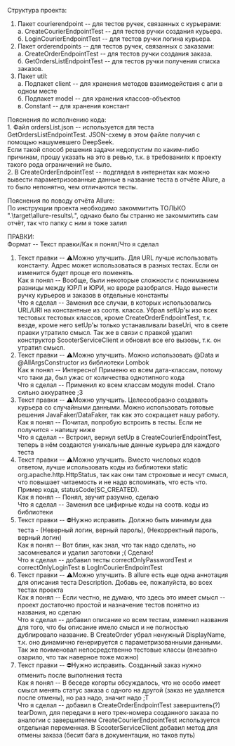 <p> Структура проекта: <br>

1. Пакет courierendpoint -- для тестов ручек, связанных с курьерами: <br>
   a. CreateCourierEndpointTest -- для тестов ручки создания курьера. <br>
   б. LoginCourierEndpointTest -- для тестов ручки логина курьера. <br>
2. Пакет orderendpoints -- для тестов ручек, связанных с заказами: <br>
   a. CreateOrderEndpointTest -- для тестов ручки создания заказа. <br>
   б. GetOrdersListEndpointTest -- для тестов ручки получения списка заказов. <br>
3. Пакет util: <br>
   a. Подпакет client -- для хранения методов взаимодействия с апи в одном месте <br>
   б. Подпакет model -- для хранения классов-объектов <br>
   в. Constant -- для хранения констант <br>
</p>
<p> Пояснения по исполнению кода: <br>
1. Файл ordersList.json -- используется для теста GetOrdersListEndpointTest. JSON-схему в этом файле получил с помощью нашумевшего DeepSeek. <br>
Если такой способ решения задачи недопустим по каким-либо причинам, прошу указать на это в ревью, т.к. в требованиях к проекту такого рода ограничений не было. <br>
2. В CreateOrderEndpointTest -- подглядел в интернетах как можно вывести параметризованные данные в название теста в отчёте Allure, а то было непонятно, чем отличаются тесты.
</p>
<p> Пояснения по поводу отчёта Allure:<br>
По инструкции проекта необходимо закоммитить ТОЛЬКО ".\target\allure-results\.", однако было бы странно не закоммитить сам отчёт, так что папку с ним я тоже залил</p>
<p>ПРАВКИ: <br>
Формат -- Текст правки/Как я понял/Что я сделал

1. Текст правки -- ⚠️Можно улучшить. Для URL лучше использовать константу. Адрес может использоваться в разных тестах. Если он изменится будет проще его поменять. <br>
   Как я понял -- Вообще, были некоторые сложности с пониманием разницы между ЮРЛ и ЮРИ, но вроде разобрался. Надо вынести ручку курьеров и заказов в отдельные константы<br>
   Что я сделал -- Заменил все случаи, в которых использовались URL/URI на константные из соотв. класса. Убрал setUp'ы изо всех тестовых тестовых классов, кроме CreateOrderEndpointTest, т.к. везде, кроме него setUp'ы только устанавливали baseUri, что в свете правки утратило смысл. Так же в связи с правкой удалил конструктор ScooterServiceClient и обновил все его вызовы, т.к. он утратил смысл.<br>
2. Текст правки -- ⚠️Можно улучшить. Можно использовать @Data и @AllArgsConstructor из библиотеки Lombok<br>
   Как я понял -- Интересно! Применю ко всем дата-классам, потому что таки да, был ужас от количества однотипного кода<br>
   Что я сделал -- Применил ко всем классам модуля model. Стало сильно аккуратнее ;3<br>
3. Текст правки -- ⚠️Можно улучшить. Целесообразно создавать курьера со случайными данными. Можно использовать готовые решения JavaFaker/DataFaker, так как это сокращает нашу работу.<br>
   Как я понял -- Почитал, попробую встроить в тесты. Если не получится - напишу ниже<br>
   Что я сделал -- Встроил, вернул setUp в CreateCourierEndpointTest, теперь в нём создаются уникальные данные курьера для каждого теста<br>
4. Текст правки -- ⚠️Можно улучшить. Вместо числовых кодов ответом, лучше использовать коды из библиотеки static org.apache.http.HttpStatus, так как они там строковые и несут смысл, что повышает читаемость и не надо вспоминать, что есть что. Пример кода, statusCode(SC_CREATED).<br>
   Как я понял -- Понял, звучит разумно, сделаю<br>
   Что я сделал -- Заменил все цифирные коды на соотв. коды из библиотеки<br>
5. Текст правки -- ⛔️Нужно исправить. Должно быть минимум два теста - (Неверный логин, верный пароль), (Некорректный пароль, верный логин)<br>
   Как я понял -- Вот блин, как знал, что так надо сделать, но засомневался и удалил заготовки ;( Сделаю!<br>
   Что я сделал -- добавил тесты correctOnlyPasswordTest и correctOnlyLoginTest в LogInCourierEndpointTest<br>
6. Текст правки -- ⚠️Можно улучшить. В allure есть еще одна аннотация для описания теста Description. Добавь ее, пожалуйста, во всех тестах проекта<br>
   Как я понял -- Если честно, не думаю, что здесь это имеет смысл -- проект достаточно простой и назначение тестов понятно из названия, но сделаю<br>
   Что я сделал -- добавил описание ко всем тестам, изменил названия для того, что бы описание имело смысл и не полностью дублировало название. В CreateOrder убрал ненужный DisplayName, т.к. оно динамично генерируется с параметризованными данными. Так же поименовал непосредственно тестовые классы (внезапно озарило, что так наверное тоже можно)<br>
7. Текст правки -- ⛔️Нужно исправить. Созданный заказ нужно отменить после выполнения теста<br>
   Как я понял -- В беседе когорты обсуждалось, что не особо имеет смысл менять статус заказа с одного на другой (заказ не удаляется после отмены), но раз надо, значит надо ;Т <br>
   Что я сделал -- добавил в CreateOrderEndpointTest завершитель(?) tearDown, для передачи в него трек-номера созданного заказа по аналогии с завершителем CreateCourierEndpointTest используется отдельная переменная. В ScooterServiceClient добавил метод для отмены заказа (бесит бага в документации, но таков путь)<br>
</p>
